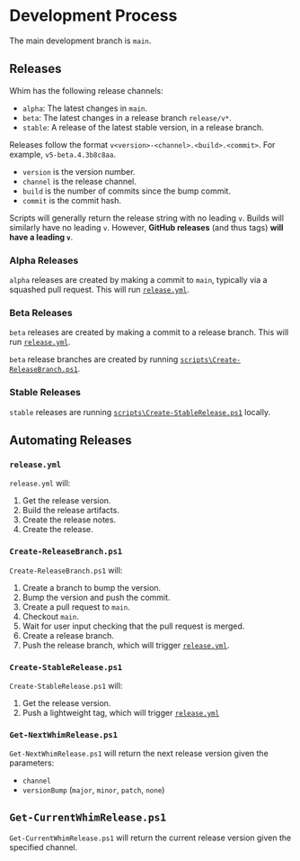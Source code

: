 # Development Process

The main development branch is `main`.

## Releases

Whim has the following release channels:

- `alpha`: The latest changes in `main`.
- `beta`: The latest changes in a release branch `release/v*`.
- `stable`: A release of the latest stable version, in a release branch.

Releases follow the format `v<version>-<channel>.<build>.<commit>`. For example, `v5-beta.4.3b8c8aa`.

- `version` is the version number.
- `channel` is the release channel.
- `build` is the number of commits since the bump commit.
- `commit` is the commit hash.

Scripts will generally return the release string with no leading `v`. Builds will similarly have no leading `v`. However, **GitHub releases** (and thus tags) **will have a leading `v`**.

### Alpha Releases

`alpha` releases are created by making a commit to `main`, typically via a squashed pull request. This will run [`release.yml`](#releaseyml).

### Beta Releases

`beta` releases are created by making a commit to a release branch. This will run [`release.yml`](#releaseyml).

`beta` release branches are created by running [`scripts\Create-ReleaseBranch.ps1`](#create-releasebranchps1).

### Stable Releases

`stable` releases are running [`scripts\Create-StableRelease.ps1`](#create-stablereleaseps1) locally.

## Automating Releases

### `release.yml`

`release.yml` will:

1. Get the release version.
2. Build the release artifacts.
3. Create the release notes.
4. Create the release.

### `Create-ReleaseBranch.ps1`

`Create-ReleaseBranch.ps1` will:

1. Create a branch to bump the version.
2. Bump the version and push the commit.
3. Create a pull request to `main`.
4. Checkout `main`.
5. Wait for user input checking that the pull request is merged.
6. Create a release branch.
7. Push the release branch, which will trigger [`release.yml`](#releaseyml).

### `Create-StableRelease.ps1`

`Create-StableRelease.ps1` will:

1. Get the release version.
2. Push a lightweight tag, which will trigger [`release.yml`](#releaseyml)

### `Get-NextWhimRelease.ps1`

`Get-NextWhimRelease.ps1` will return the next release version given the parameters:

- `channel`
- `versionBump` (`major`, `minor`, `patch`, `none`)

## `Get-CurrentWhimRelease.ps1`

`Get-CurrentWhimRelease.ps1` will return the current release version given the specified channel.
